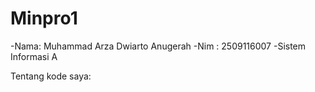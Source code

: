 # Minpro1
-Nama: Muhammad Arza Dwiarto Anugerah
-Nim : 2509116007
-Sistem Informasi A

Tentang kode saya:
